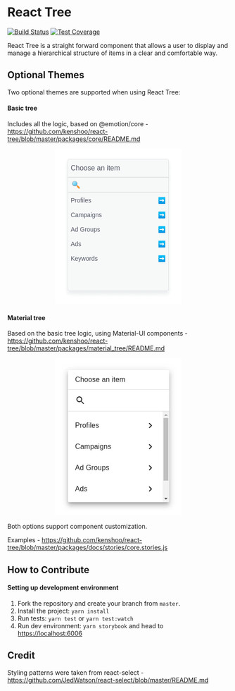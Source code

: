 # React Tree

[![Build Status](https://travis-ci.org/kenshoo/react-tree.svg?branch=master)](https://travis-ci.org/kenshoo/react-tree)
[![Test Coverage](https://api.codeclimate.com/v1/badges/7b44acc9042c5ee410a8/test_coverage)](https://codeclimate.com/github/kenshoo/react-tree/test_coverage)

React Tree is a straight forward component that allows a user to display and manage a hierarchical structure of items in a clear and comfortable way.

 ## Optional Themes
 
Two optional themes are supported when using React Tree:
 #### Basic tree
 Includes all the logic, based on @emotion/core -
 <br/>
 https://github.com/kenshoo/react-tree/blob/master/packages/core/README.md

  <p align="center">
      <img src="core-tree-demo.gif?raw=true" width="288" />
  </p>
  
 #### Material tree 
 Based on the basic tree logic, using Material-UI components - 
 <br/>
 https://github.com/kenshoo/react-tree/blob/master/packages/material_tree/README.md

  <p align="center">
      <img src="react-tree-demo.gif?raw=true" width="288" />
  </p>

Both options support component customization.

Examples - https://github.com/kenshoo/react-tree/blob/master/packages/docs/stories/core.stories.js

## How to Contribute

#### Setting up development environment

1. Fork the repository and create your branch from `master`.
2. Install the project: `yarn install`
3. Run tests: `yarn test` or `yarn test:watch`
4. Run dev environment: `yarn storybook` and head to [https://localhost:6006](https://localhost:6006)

## Credit

Styling patterns were taken from react-select - https://github.com/JedWatson/react-select/blob/master/README.md
